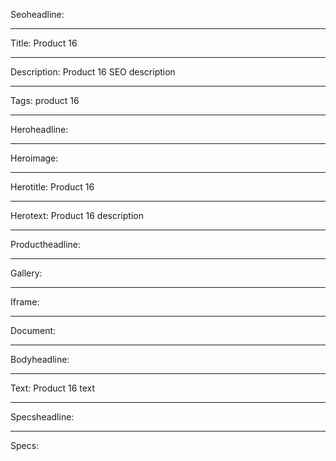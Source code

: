 Seoheadline:

----

Title: Product 16

----

Description: Product 16 SEO description

----

Tags: product 16

----

Heroheadline:

----

Heroimage:

----

Herotitle: Product 16

----

Herotext: Product 16 description

----

Productheadline:

----

Gallery:

----

Iframe:

----

Document:

----

Bodyheadline:

----

Text: Product 16 text

----

Specsheadline:

----

Specs:
